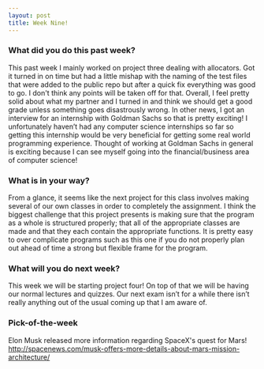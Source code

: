 ```yaml
---
layout: post
title: Week Nine!
---
```


### What did you do this past week?
This past week I mainly worked on project three dealing with allocators. Got it turned in on time but had a little mishap with the naming of the test files that were added to the public repo but after a quick fix everything was good to go. I don't think any points will be taken off for that. Overall, I feel pretty solid about what my partner and I turned in and think we should get a good grade unless something goes disastrously wrong. In other news, I got an interview for an internship with Goldman Sachs so that is pretty exciting! I unfortunately haven’t had any computer science internships so far so getting this internship would be very beneficial for getting some real world programming experience. Thought of working at Goldman Sachs in general is exciting because I can see myself going into the financial/business area of computer science!
### What is in your way?
From a glance, it seems like the next project for this class involves making several of our own classes in order to completely the assignment. I think the biggest challenge that this project presents is making sure that the program as a whole is structured properly; that all of the appropriate classes are made and that they each contain the appropriate functions. It is pretty easy to over complicate programs such as this one if you do not properly plan out ahead of time a strong but flexible frame for the program.
### What will you do next week?
This week we will be starting project four! On top of that we will be having our normal lectures and quizzes. Our next exam isn’t for a while there isn’t really anything out of the usual coming up that I am aware of.
### Pick-of-the-week
Elon Musk released more information regarding SpaceX's quest for Mars!
http://spacenews.com/musk-offers-more-details-about-mars-mission-architecture/
